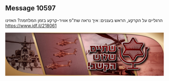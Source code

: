 ## Message 10597

הרגליים על הקרקע, הראש בעננים:
איך נראה שת"פ אוויר-קרקע בזמן המלחמה? האזינו
https://www.idf.il/218061

![Photo](./10597/10597_photo.jpg)
